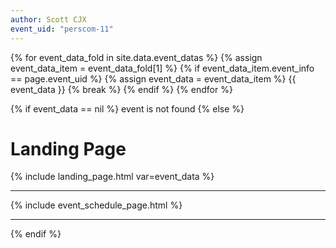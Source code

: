 ```yaml
---
author: Scott CJX
event_uid: "perscom-11"
---
```


{% for event_data_fold in site.data.event_datas %}
  {% assign event_data_item = event_data_fold[1] %}
  {% if event_data_item.event_info == page.event_uid %}
    {% assign event_data = event_data_item %}
    {{ event_data }}
    {% break %}
  {% endif %}
{% endfor %}  

{% if event_data == nil %}
  event is not found
{% else %}

# Landing Page

{% include landing_page.html var=event_data %}

<hr>

{% include event_schedule_page.html %}

<hr>

{% endif %}
